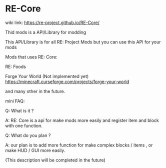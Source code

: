 # RE-Core
wiki link: https://re-project.github.io/RE-Core/

Thid mods is a API/Library for modding

This API/Library is for all RE: Project Mods but you can use this API for your mods


Mods that uses RE: Core:

RE: Foods 

Forge Your World (Not implemented yet) https://minecraft.curseforge.com/projects/forge-your-world

and many other in the future.


mini FAQ:

Q: What is it ?

A: RE: Core is a api for make mods more easily and register item and block with one function.


Q: What do you plan ?

A: our plan is to add more function for make complex blocks / items , or make HUD / GUI more easily.

(This description will be completed in the future)
